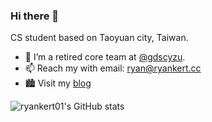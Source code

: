 ### Hi there 👋

CS student based on Taoyuan city, Taiwan.


- 🔭 I’m a retired core team at [@gdscyzu](https://github.com/gdscyzu).
- 📫 Reach my with email: ryan@ryankert.cc
- 🏙 Visit my [blog](https://blog.ryankert.cc)



![ryankert01's GitHub stats](https://github-readme-stats.vercel.app/api?username=ryankert01&theme=tokyonight&show_icons=true)



<!-- ![LeetCode Stats](https://leetcard.jacoblin.cool/ryankert?theme=dark&font=Coming%20Soon) -->
<!-- ![](https://visitor-badge.glitch.me/badge?page_id=ryankert01.ryankert01) -->
